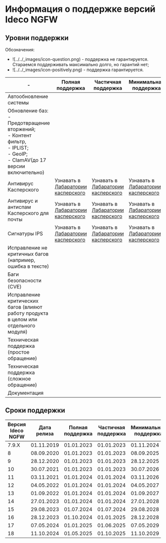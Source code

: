 # Информация о поддержке версий Ideco NGFW

## Уровни поддержки

Обозначения:

* ![../../_images/icon-question.png) - поддержка не гарантируется. Стараемся поддерживать максимально долго, но гарантий нет;
* ![../../_images/icon-positively.png) - поддержка гарантируется.

<table><thead><tr><th width="243">-</th><th>Полная поддержка</th><th>Частичная поддержка</th><th>Минимальная поддержка</th></tr></thead><tbody><tr><td>Автообновление системы</td><td><img src="/../_images/icon-positively.png" alt="" data-size="original"></td><td><img src="/../_images/icon-positively.png" alt="" data-size="original"></td><td><img src="/../_images/icon-positively.png" alt="" data-size="original"></td></tr><tr><td>Обновление баз: <br>- Предотвращение вторжений;<br>- Контент фильтр, <br>- IPLIST;<br>- GeoIP;<br>- ClamAV(до 17 версии включительно)</td><td><img src="/../_images/icon-positively.png" alt="" data-size="original"></td><td><img src="/../_images/icon-question.png" alt="" data-size="original"></td><td><img src="/../_images/icon-question.png" alt="" data-size="original"></td></tr><tr><td>Антивирус Касперского</td><td>Узнавать в <a href="https://support.kaspersky.ru/">Лабаратории касперского</a></td><td>Узнавать в <a href="https://support.kaspersky.ru/">Лабаратории касперского</a></td><td>Узнавать в <a href="https://support.kaspersky.ru/">Лабаратории касперского</a></td></tr><tr><td>Антивирус и антиспам Касперского для почты</td><td>Узнавать в <a href="https://support.kaspersky.ru/">Лабаратории касперского</a></td><td>Узнавать в <a href="https://support.kaspersky.ru/">Лабаратории касперского</a></td><td>Узнавать в <a href="https://support.kaspersky.ru/">Лабаратории касперского</a></td></tr><tr><td>Сигнатуры IPS</td><td>Узнавать в <a href="https://support.kaspersky.ru/">Лабаратории касперского</a></td><td>Узнавать в <a href="https://support.kaspersky.ru/">Лабаратории касперского</a></td><td>Узнавать в <a href="https://support.kaspersky.ru/">Лабаратории касперского</a></td></tr><tr><td>Исправление не критичных багов (например, ошибка в тексте)</td><td><img src="/../_images/icon-positively.png" alt="" data-size="original"></td><td><img src="/../_images/icon-question.png" alt="" data-size="original"></td><td><img src="/../_images/icon-question.png" alt="" data-size="original"></td></tr><tr><td>Баги безопасности (CVE)</td><td><img src="/../_images/icon-positively.png" alt="" data-size="original"></td><td><img src="/../_images/icon-positively.png" alt="" data-size="original"></td><td><img src="/../_images/icon-question.png" alt="" data-size="original"></td></tr><tr><td>Исправление критических багов (влияют работу продукта в целом или отдельного модуля)</td><td><img src="/../_images/icon-positively.png" alt="" data-size="original"></td><td><img src="/../_images/icon-positively.png" alt="" data-size="original"></td><td><img src="/../_images/icon-question.png" alt="" data-size="original"></td></tr><tr><td>Техническая поддержка (простое обращение)</td><td><img src="/../_images/icon-positively.png" alt="" data-size="original"></td><td><img src="/../_images/icon-positively.png" alt="" data-size="original"></td><td><img src="/../_images/icon-question.png" alt="" data-size="original"></td></tr><tr><td>Техническая поддержка (сложное обращение)</td><td><img src="/../_images/icon-positively.png" alt="" data-size="original"></td><td><img src="/../_images/icon-question.png" alt="" data-size="original"></td><td><img src="/../_images/icon-question.png" alt="" data-size="original"></td></tr><tr><td>Документация</td><td><img src="/../_images/icon-positively.png" alt="" data-size="original"></td><td><img src="/../_images/icon-positively.png" alt="" data-size="original"></td><td><img src="/../_images/icon-question.png" alt="" data-size="original"></td></tr></tbody></table>

## Сроки поддержки

| Версия Ideco NGFW | Дата релиза | Полная поддержка | Частичная поддержка | Минимальная поддержка |
| ----------------- | ----------- | ---------------- | ------------------- | --------------------- |
| 7.9.Х             | 01.11.2019  | 01.01.2023       | 01.01.2023          | 01.11.2024            |
| 8                 | 08.09.2020  | 01.01.2023       | 01.01.2023          | 08.09.2025            |
| 9                 | 28.12.2020  | 01.01.2023       | 01.01.2023          | 28.12.2025            |
| 10                | 30.07.2021  | 01.01.2023       | 01.01.2023          | 30.07.2026            |
| 11                | 03.11.2021  | 01.01.2024       | 01.01.2024          | 03.11.2026            |
| 12                | 04.05.2022  | 01.01.2024       | 01.01.2024          | 04.05.2027            |
| 13                | 01.09.2022  | 01.01.2024       | 01.01.2024          | 01.09.2027            |
| 14                | 27.01.2023  | 01.01.2024       | 01.01.2024          | 27.01.2028            |
| 15                | 29.08.2023  | 01.07.2024       | 01.07.2024          | 29.08.2028            |
| 16                | 28.12.2023  | 01.10.2024       | 01.01.2025          | 28.12.2028            |
| 17                | 07.05.2024  | 01.01.2025       | 01.06.2025          | 07.05.2029            |
| 18                | 11.10.2024  | 01.05.2025       | 01.10.2025          | 11.10.2029            |
